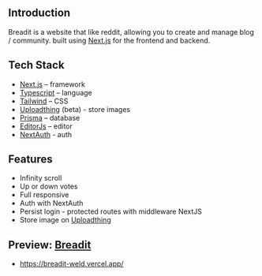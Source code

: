 ## Introduction

Breadit is a website that like reddit, allowing you to create and manage blog / community. built using [Next.js](https://nextjs.org/) for the frontend and backend.

## Tech Stack

-   [Next.js](https://nextjs.org/) – framework
-   [Typescript](https://www.typescriptlang.org/) – language
-   [Tailwind](https://tailwindcss.com/) – CSS
-   [Uploadthing](https://uploadthing.com/) (beta) - store images
-   [Prisma](https://www.prisma.io/) – database
-   [EditorJs](https://editorjs.io/) – editor
-   [NextAuth](https://authjs.dev/) - auth

## Features

-   Infinity scroll
-   Up or down votes
-   Full responsive
-   Auth with NextAuth
-   Persist login - protected routes with middleware NextJS
-   Store image on [Uploadthing](https://uploadthing.com/)

## Preview: [Breadit](https://breadit-weld.vercel.app/)

-   https://breadit-weld.vercel.app/
